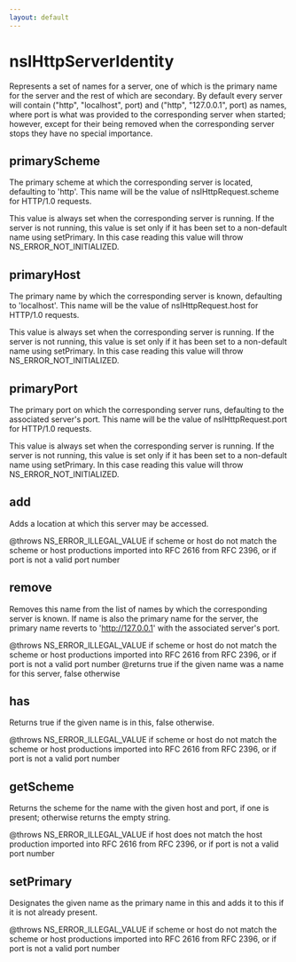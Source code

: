 ```yaml
---
layout: default
---
```


# nsIHttpServerIdentity #

Represents a set of names for a server, one of which is the primary name for
the server and the rest of which are secondary.  By default every server will
contain ("http", "localhost", port) and ("http", "127.0.0.1", port) as names,
where port is what was provided to the corresponding server when started;
however, except for their being removed when the corresponding server stops
they have no special importance.


## primaryScheme ##

The primary scheme at which the corresponding server is located, defaulting
to 'http'.  This name will be the value of nsIHttpRequest.scheme for
HTTP/1.0 requests.

This value is always set when the corresponding server is running.  If the
server is not running, this value is set only if it has been set to a
non-default name using setPrimary.  In this case reading this value will
throw NS_ERROR_NOT_INITIALIZED.


## primaryHost ##

The primary name by which the corresponding server is known, defaulting to
'localhost'.  This name will be the value of nsIHttpRequest.host for
HTTP/1.0 requests.

This value is always set when the corresponding server is running.  If the
server is not running, this value is set only if it has been set to a
non-default name using setPrimary.  In this case reading this value will
throw NS_ERROR_NOT_INITIALIZED.


## primaryPort ##

The primary port on which the corresponding server runs, defaulting to the
associated server's port.  This name will be the value of
nsIHttpRequest.port for HTTP/1.0 requests.

This value is always set when the corresponding server is running.  If the
server is not running, this value is set only if it has been set to a
non-default name using setPrimary.  In this case reading this value will
throw NS_ERROR_NOT_INITIALIZED.


## add ##

Adds a location at which this server may be accessed.

@throws NS_ERROR_ILLEGAL_VALUE
  if scheme or host do not match the scheme or host productions imported
  into RFC 2616 from RFC 2396, or if port is not a valid port number


## remove ##

Removes this name from the list of names by which the corresponding server
is known.  If name is also the primary name for the server, the primary
name reverts to 'http://127.0.0.1' with the associated server's port.

@throws NS_ERROR_ILLEGAL_VALUE
  if scheme or host do not match the scheme or host productions imported
  into RFC 2616 from RFC 2396, or if port is not a valid port number
@returns
  true if the given name was a name for this server, false otherwise


## has ##

Returns true if the given name is in this, false otherwise.

@throws NS_ERROR_ILLEGAL_VALUE
  if scheme or host do not match the scheme or host productions imported
  into RFC 2616 from RFC 2396, or if port is not a valid port number


## getScheme ##

Returns the scheme for the name with the given host and port, if one is
present; otherwise returns the empty string.

@throws NS_ERROR_ILLEGAL_VALUE
  if host does not match the host production imported into RFC 2616 from
  RFC 2396, or if port is not a valid port number


## setPrimary ##

Designates the given name as the primary name in this and adds it to this
if it is not already present.

@throws NS_ERROR_ILLEGAL_VALUE
  if scheme or host do not match the scheme or host productions imported
  into RFC 2616 from RFC 2396, or if port is not a valid port number


